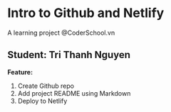 # Intro to Github and Netlify
A learning project @CoderSchool.vn
## Student: Tri Thanh Nguyen
**Feature:**
1. Create Github repo
2. Add project README using Markdown
3. Deploy to Netlify
